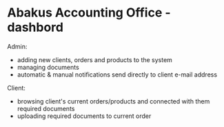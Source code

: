 # Abakus Accounting Office - dashbord

Admin:
- adding new clients, orders and products to the system
- managing documents
- automatic & manual notifications send directly to client e-mail address

Client: 
- browsing client's current orders/products and connected with them required documents
- uploading required documents to current order
